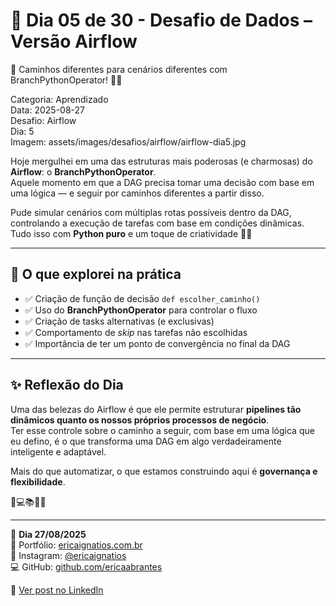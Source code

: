 # 🎯 Dia 05 de 30 - Desafio de Dados – Versão Airflow
🌿 Caminhos diferentes para cenários diferentes com BranchPythonOperator! 🌱🔀

Categoria: Aprendizado  
Data: 2025-08-27  
Desafio: Airflow  
Dia: 5  
Imagem: assets/images/desafios/airflow/airflow-dia5.jpg  

Hoje mergulhei em uma das estruturas mais poderosas (e charmosas) do **Airflow**: o **BranchPythonOperator**.  
Aquele momento em que a DAG precisa tomar uma decisão com base em uma lógica — e seguir por caminhos diferentes a partir disso.  

Pude simular cenários com múltiplas rotas possíveis dentro da DAG, controlando a execução de tarefas com base em condições dinâmicas.  
Tudo isso com **Python puro** e um toque de criatividade 🧠✨  

---

## 🔧 O que explorei na prática
- ✅ Criação de função de decisão `def escolher_caminho()`  
- ✅ Uso do **BranchPythonOperator** para controlar o fluxo  
- ✅ Criação de tasks alternativas (e exclusivas)  
- ✅ Comportamento de *skip* nas tarefas não escolhidas  
- ✅ Importância de ter um ponto de convergência no final da DAG  

---

## ✨ Reflexão do Dia
Uma das belezas do Airflow é que ele permite estruturar **pipelines tão dinâmicos quanto os nossos próprios processos de negócio**.  
Ter esse controle sobre o caminho a seguir, com base em uma lógica que eu defino, é o que transforma uma DAG em algo verdadeiramente inteligente e adaptável.  

Mais do que automatizar, o que estamos construindo aqui é **governança e flexibilidade**.  

💫💻📚🌸🎯  

---

🦋 **Dia 27/08/2025**  
📌 Portfólio: [ericaignatios.com.br](https://ericaignatios.com.br)  
📸 Instagram: [@ericaignatios](https://instagram.com/ericaignatios)  
💻 GitHub: [github.com/ericaabrantes](https://github.com/ericaabrantes)  

🔗 [Ver post no LinkedIn](https://www.linkedin.com/posts/ericaabrantesignatios_30diasdedados-apacheairflow-engenhariadedados-activity-7367708490980614144-QygJ)
